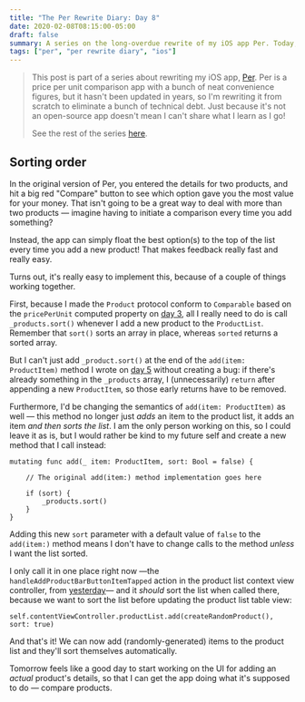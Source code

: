 ```yaml
---
title: "The Per Rewrite Diary: Day 8"
date: 2020-02-08T08:15:00-05:00
draft: false
summary: A series on the long-overdue rewrite of my iOS app Per. Today, we're adding auto-sorting to our product list.
tags: ["per", "per rewrite diary", "ios"]
---
```


> This post is part of a series about rewriting my iOS app, [Per]. Per is a price per unit comparison app with a bunch of neat convenience figures, but it hasn't been updated in years, so I'm rewriting it from scratch to eliminate a bunch of technical debt. Just because it's not an open-source app doesn't mean I can't share what I learn as I go!
> 
> See the rest of the series [here].

## Sorting order

In the original version of Per, you entered the details for two products, and hit a big red "Compare" button to see which option gave you the most value for your money. That isn't going to be a great way to deal with more than two products — imagine having to initiate a comparison every time you add something?

Instead, the app can simply float the best option(s) to the top of the list every time you add a new product! That makes feedback really fast and really easy.

Turns out, it's really easy to implement this, because of a couple of things working together.

First, because I made the `Product` protocol conform to `Comparable` based on the `pricePerUnit` computed property on [day 3], all I really need to do is call `_products.sort()` whenever I add a new product to the `ProductList`. Remember that `sort()` sorts an array in place, whereas `sorted` returns a sorted array.

But I can't just add `_product.sort()` at the end of the `add(item: ProductItem)` method I wrote on [day 5] without creating a bug: if there's already something in the `_products` array, I (unnecessarily) `return` after appending a new `ProductItem`, so those early returns have to be removed.

Furthermore, I'd be changing the semantics of `add(item: ProductItem)` as well — this method no longer just _adds_ an item to the product list, it adds an item _and then sorts the list_. I am the only person working on this, so I could leave it as is, but I would rather be kind to my future self and create a new method that I call instead:

```
mutating func add(_ item: ProductItem, sort: Bool = false) {
    
    // The original add(item:) method implementation goes here

    if (sort) {
        _products.sort()
    }
}
```

Adding this new `sort` parameter with a default value of `false` to the `add(item:)` method means I don't have to change calls to the method _unless_ I want the list sorted.

I only call it in one place right now —the `handleAddProductBarButtonItemTapped` action in the product list context view controller, from [yesterday]— and it _should_ sort the list when called there, because we want to sort the list before updating the product list table view:

```
self.contentViewController.productList.add(createRandomProduct(), sort: true)
```

And that's it! We can now add (randomly-generated) items to the product list and they'll sort themselves automatically.

Tomorrow feels like a good day to start working on the UI for adding an _actual_ product's details, so that I can get the app doing what it's supposed to do — compare products.

[Per]: https://droppedbits.com/apps/per
[here]: /tags/per-rewrite-diary/
[day 3]: /post/per-diaries-day-3/
[day 5]: /post/per-diaries-day-5/
[yesterday]: /post/per-diaries-day-7/